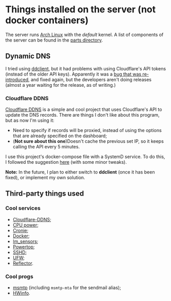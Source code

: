 # Things installed on the server (not docker containers)

The server runs [Arch Linux](https://archlinux.org/) with the _default_ kernel.
A list of components of the server can be found in the
[parts directory](./parts).

## Dynamic DNS

I tried using [ddclient](https://github.com/ddclient/ddclient), but it had
problems with using Cloudflare's API tokens (instead of the older API keys).
Apparently it was a
[bug that was re-introduced](https://github.com/ddclient/ddclient/issues/361),
and fixed again, but the developers aren't doing releases (almost a year waiting
for the release, as of writing.)

### Cloudflare DDNS

[Cloudflare DDNS](https://github.com/timothymiller/cloudflare-ddns) is a simple
and cool project that uses Cloudflare's API to update the DNS records. There are
things I don't like about this program, but as now I'm using it:

- Need to specify if records will be proxied, instead of using the options that
  are already specified on the dashboard;
- (**Not sure about this one**)Doesn't cache the previous set IP, so it keeps
  calling the API every 5 minutes.

I use this project's docker-compose file with a SystemD service. To do this, I
followed the suggestion
[here](https://lovethepenguin.com/docker-compose-as-systemd-service-c758c5f74930)
(with some minor tweaks).

**Note:** In the future, I plan to either switch to **ddclient** (once it has
been fixed), or implement my own solution.

## Third-party things used

### Cool services

- [Cloudflare-DDNS](https://github.com/timothymiller/cloudflare-ddns);
- [CPU power](https://wiki.archlinux.org/title/CPU_frequency_scaling#cpupower);
- [Cronie](https://wiki.archlinux.org/title/Cron);
- [Docker](https://wiki.archlinux.org/title/Docker);
- [lm_sensors](https://wiki.archlinux.org/title/Lm_sensors);
- [Powertop](https://wiki.archlinux.org/title/Powertop);
- [SSHD](https://wiki.archlinux.org/title/OpenSSH);
- [UFW](https://wiki.archlinux.org/title/Uncomplicated_Firewall);
- [Reflector](https://wiki.archlinux.org/title/reflector).

### Cool progs

- [msmtp](https://wiki.archlinux.org/title/Msmtp) (including `msmtp-mta` for the
  sendmail alias);
- [HWinfo](https://archlinux.org/packages/community/x86_64/hwinfo/).
